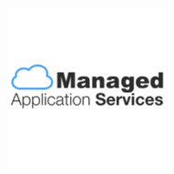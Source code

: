 <title>GreenPI</title>
<div class="navbar navbar-fixed-top"></div>
<br><br><br><br><br><br><br><br><br>
<img src="readme-img/mas-logo.png" style="width: 280px; margin-left: -12px;">

<xmp theme="Cerulean" style="display:none;">

# greenpi

> raising environmental consciousness within an organization

<div style="page-break-after: always;"></div>

##Getting started

1. plug in the RaspberryPI to the small LCD with a HDMI connector
- plug in the Raspberry PI to power with a micro-usb connector
- Wait for about **90 seconds**
- You should see the main screen on the tiny LCD

  ![](readme-img/main.png)
- In your administrator computer, find out the IP address of this RaspberryPI by scanning the connected devices to your router. E.g. `172.16.1.0`
- Visit the IP address in your computer's Chrome browser. E.g. `{GREENPI_IP_ADDRESS}:8000`
- Visit the status your computer's Chrome browser. E.g. `{GREENPI_IP_ADDRESS}:8000/status`
- Visit the admin page in your computer's Chrome browser. E.g. `{GREENPI_IP_ADDRESS}:8000/admin`. The default login credentials are:

  ```
  User Name: sprout
  Password: greenpi
  ``` 
  
  ![](readme-img/admin.png) 
- Add the admin details accordingly on the admin page after logging in successfully
  
  ![](readme-img/admin-success.png)
- Go to the main page `{GREENPI_IP_ADDRESS}:8000` from your admin computer and click start.

###future changes

Just go to any browser from your admin laptop and access

1. **Change Settings**: To change any admin settings such as posters or logo access the raspberry pi's ip from your admin computer's browser again. E.g. `{GREENPI_IP_ADDRESS}:8000/admin`
1. **Stop simulation**: To stop the simulation and restart it click the hidden `PAUSE` simulation button as shown below.

  ![](readme-img/stop-click.jpg)

1. **Start simulation**: To start the simulation just click the `START` button in the middle of the screen.

  ![](readme-img/start-click.jpg)

<div style="page-break-after: always;"></div>

##Equipment

1. Raspberry PI Model B+ (waiting for Model 2 to have Graphic support for Chromium)
1. Micro USB power adapter for pi
1. LCD screen 1280 x 800
1. HDMI cable for the LCD
1. Power cable for the LCD
1. 8GB SD Card (Speed 10x) 

<div style="page-break-after: always;"></div>

##deploy to raspberrypi

1. ssh into the greenpi

  ```
  ssh greenpi 
  ```
1. go to `~/apps/greenpi` and get the latest repo code

  ```
  git pull && npm i
  npm start # or npm run reset
  ```
1. visit browser [localhost:8000](http://localhost:8000)

##install for development

1. git clone 

  ```
  $ git@github.com:ManagedApplicationServices/greenpi.git
  $ cd greenpi
  ```
1. install packages
  
  ```
  $ brew install redis
  $ npm i -g bower log.io
  $ npm i && bower i
  ```
1. setup config files

  ```
  $ cp config.sample.js config.js # amend appPath
  $ cp config/harvester.sample.conf ~/.log.io/harvester.conf # edit greenpi path for all 24 lines
  $ cp .env.sample .env # edit environment variable
  ```
1. create log folder and files

  ```
  $ mkdir logs
  $ cd logs
  $ for file in log.backup.{00..23}; do touch "$file"; done
  $ ls
  log.backup.00 log.backup.03 log.backup.06 log.backup.09 log.backup.12 log.backup.15 log.backup.18 log.backup.21
  log.backup.01 log.backup.04 log.backup.07 log.backup.10 log.backup.13 log.backup.16 log.backup.19 log.backup.22
  log.backup.02 log.backup.05 log.backup.08 log.backup.11 log.backup.14 log.backup.17 log.backup.20 log.backup.23
  ```
1. start redis (it should already be started by the daemon) and log server - run them in background or another shell

  ```
  $ redis-server &
  $ log.io-server &
  $ log.io-harvester &
  ```
1. start kraken with node and visit browser 

  ```
  # reset or start
  $ npm run reset 
  $ npm start 
  ```
1. visit the browser

  1. [localhost:8000](http://localhost:8000/) - simulation
  - [localhost:8000](http://localhost:8000/status) - status page
  - [localhost:8000](http://localhost:8000/admin) - admin settings
  - [localhost:28778](http://localhost:28778/) - log


##install fresh in a raspberry pi

1. clone the repo

  ```
  git clone git@github.com:ManagedApplicationServices/greenpi.git
  ```

###config
  
1. create the general config file

  ```
  cp config.sample.js config.js
  ```
  edit config file `sudo nano config.js` accordingly
- create app specific config file

	```
	cp config/development.json config/production.json
	```
	
	amend `development` to `production` and edit the wifi network access:
	
	```
	...
	{
    "production": {
      "num": 1,
      "wifi": "wlan0"
    }	
  }
	```
1. create `.env` file from sample:

  ```
  cp .env.sample .env
  ```

  edit `NODE_ENV`:

  ```
  NODE_ENV=development
  ```
1. install npm packages

  ```
  npm i -g log.io
  npm i # bower not needed as compiled css / js files are in the repo
  ```
1. initialise logging
1. start the server in any one of the 2 ways:

  1. to reset the db

    ```
    $ npm run reset
    ```
  - to start the server without any reset and continue automatically from last left state
    ```
    $ npm start
    ```
1. go to url [localhost:8000/admin](localhost:8000/admin) to amend the settings. default settings are:

  - username: `sprout`
  - password: `greenpi`

##logging

###first time

1. create empty log files for hour `00` to hour `23` in folder `logs`:

  ```
  $ for file in log.backup.{00..23}; do touch "$file"; done
  ```
- configure log harvester file `nano ~/.log.io/harvester.conf` with the log filepaths

  ```
  cp config/harvester.sample.conf ~/.log.io/harvester.conf
  ```

###each time
  
1. start log server and harvester (should be started by the kiosk mode)

  ```
  $ log.io-server
  $ log.io-harvester
  ```
- For accessing logs in the browser, go to:

  ```
  http://{GREENPI_IP_ADDRESS}:28778
  ```

##prepare sd card for brand new rpi

###1. initial setup

1. **Install**: [raspbian](http://www.raspberrypi.org/downloads/) **Jessie** on a 8GB SD Card (speed 10x)
- **bootup**: rpi and login with default credentials:

  ```
  login: pi
  password: raspberry
  ```
- general configuration with `sudo raspi-config`
- **Hostname and Hosts**
  1. set hostname of the rpi in file `/etc/hostname`

    ```
    greenpi
    ```
  - set host of the rpi in file `/etc/hosts` in the last line

    ```
    127.0.1.1 greenpi
    ```
- **Keyboard**
  1. change the keyboard layout to US
  
    ```
    sudo nano /etc/default/keyboard
    ```
    
    in the file
    
    ```
    XKBLAYOUT="us"
    ```

- **add new user**
  1. add new user `developer` and its password
  
    ```
    sudo useradd -m developer
    sudo passwd developer
    ```
  1. add user `developer` to sudoers list in file `/etc/sudoers` at the last line

    ```
    developer ALL=(ALL) NOPASSWD: ALL
    ``` 
1. reboot the pi with `sudo reboot`
1. setup wifi accordingly
1. **update** packages with an ethernet connection

  ```
  sudo apt-get update
  sudo apt-get upgrade
  ```

###2. install

1. Chromium browser with Raspbian Wheezy `sudo apt-get install chromium`
- Redis with `sudo apt-get install redis-server`

1. setup logging
	1. Access URL in the browser `{GREENPI_IP_ADDRESS}:28778`

1. **setup other config**

	1. `cp config/.xinitrc /home/developer/.xinitrc` 
	- `cp config/rc.local.sample /etc/rc.local`
	- `cp cmdline.txt.sample /boot/cmdline.txt`
	- `cp config.txt.sample /boot/config.txt`

1. **install** login GUI with `startx`
	1. [install](https://github.com/creationix/nvm#install-script) `nvm`
	
1. **setup ssh**: 
	1. ensure the ssh keys are stored in user folder `/home/developer/.ssh` and not under the root
	- create ssh keys with `ssh-keygen -t rsa -f greenpi -C "rspapps@ricoh.sg"`
	- [add SSH keys to github](https://help.github.com/articles/generating-ssh-keys/#step-4-add-your-ssh-key-to-your-account)
1. **shutdown / restart**

  1. shutdown
  
    ```
    sudo shutdown now
    ```
  1. reboot
  
    ```
    sudo reboot 
    ```

##configure RPi kiosk mode

1. edit file `/home/developer/.xinitrc`. Ensure you install `sudo apt-get install unclutter`.

  ```
  unclutter -idle 15 -root &
  xset -dpms &
  xset s off &
  
  cd ~/apps/greenpi
  nvm use iojs
  log.io-server &
  log.io-harvester &
  /home/developer/.nvm/versions/io.js/v1.6.2/bin/node server.js & > greenpi_xinitrc_log.log 2> greenpi_xinitrc_error.log
  sleep 10
  
  while true; do
    killall -TERM chromium 2>/dev/null;
    sleep 2;
    killall -9 chromium 2>/dev/null;
    chromium --incognito --kiosk --window-size=1280,800 --window-position=0,0 http://localhost:8000
  done;
  ```
1. edit file `/etc/rc.local` with login as user `developer` and `startx`

  ```
  ...
  # Print the IP address
  su -l developer -c startx &
  ...
  ```
1. edit file `/boot/cmdline.txt` add `loglevel=2` at the end
1. exit kiosk mode to command line press:

  ```
  Ctrl + Alt + F2
  ```

##configure RPi Wifi (WPA personal)

1. edit file `sudo nano /etc/network/interfaces`

  ```
  auto wlan0
  auto lo
  
  iface lo inet loopback
  iface eth0 inet dhcp
  
  allow-hotplug wlan0
  iface wlan0 inet dhcp
  
  wpa-conf /etc/wpa_supplicant/wpa_supplicant.conf
  ```
1. edit config file `sudo nano /etc/wpa_supplicant/wpa_supplicant.conf`.

  ``` 
  ctrl_interface=DIR=/var/run/wpa_supplicant GROUP=netdev
  update_config=1

  network={
    ssid="your ssid"
    psk="password"
    proto=WPA
    key_mgmt=WPA-PSK
    pairwise=TKIP
    auth_alg=OPEN
  }
  
  network={
    ssid="another ssid"
    psk="password"
    proto=WPA
    key_mgmt=WPA-PSK
    pairwise=TKIP
    auth_alg=OPEN
  }
  ``` 
1. shutdown and restart connection

  ```
  sudo /etc/init.d/networking restart # method 1
  sudo ifdown wlan0 # method 2
  sudo ifup wlan0
  ``` 
1. check connection

  ```
  ping 8.8.8.8
  ```
1. get rpi's ip address

  ```
  ifconfig # read wlan0, 2nd line: inet addr
  ```

##backups for the sd card images

###from backup to sd card

1. All SD card images can be found in RSP AWS S3 bucket `rspdeveloper` in the filename format of `YYYYMMDD-greenpiVxx.xx.xx.img.gz`. Versions correspond to git tags deployed to production in the Raspberry PI.

  ![](readme-img/aws-s3-backups.png)
  
1. Choose the latest image according to part of the filename `YYMMDD` > Right click > Download
1. Unzip / decompress it in the command line

  ```
  tar -zvxf greenpi.img.gz
  ``` 
1. insert SD Card into your computer to [install the image](http://www.raspberrypi.org/documentation/installation/installing-images/mac.md)
1. run `diskutil` to find out which disk name e.g. `/dev/disk1`

  ```
  diskutil list
  ```
1. unmount the SD card

  ```
  diskutil unmountDisk /dev/disk1
  ```
1. load the image into the SD Card [ 8GB card will take *60 mins* ]

  ```
  sudo dd bs=1m if=greenpi.img of=/dev/disk1
  ```
1. eject SD Card
1. pull out the SD card from the computer to the Raspberry PI
1. Ensure the RPi is connected to:
  1. has the Wifi Module
  1. power
  1. LCD with HDMI
1. Turn on the power for RPi

###from sd card to backup

1. shutdown the pi properly through ssh

  ```
  sudo shutdown now
  ```
1. pull out the SD card from the pi and insert it into your computer
1. see all connected devices to your computer and recognise your SD card

  ```
  df -h
  ```
1. make an image of the SD Card with the name corresponding the the git tag shipped to production (raspberry pi) as noted on the [release github page](https://github.com/ManagedApplicationServices/greenpi/releases) *~20 mins*

  ```
  sudo dd bs=1m if=/dev/disk1 of=greenpiV0.14.0.img
  ```
1. zip the image *~5 mins*

  ```
  tar -cvzf greenpiV0.14.0.img.gz greenpiV0.14.0.img
  ```
1. Store it somewhere. E.g. Upload to AWS S3 bucket `rspdeveloper`

</xmp>
<script src="http://strapdownjs.com/v/0.2/strapdown.js"></script>
<script src="http://code.jquery.com/jquery-1.11.0.min.js"></script>
<script>
  var $head = $("head");
  var style = $("<link href='http://fonts.googleapis.com/css?family=Open+Sans:300' rel='stylesheet' type='text/css'>"
+"<style> "
+"  body, h1, h2, h3, h4, h5, p {"
+"    font-family: 'Open Sans', sans-serif, Helvetica, Arial, sans-serif !important;"
+"      font-weight: 300 !important"
+"  }"
+"  body, p {"
+"    text-align: justify !important;"
+"    text-justify: inter-word !important;"
+"  }"
+"</style>");
  $head.append(style);
</script>
